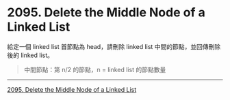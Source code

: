 # 2095. Delete the Middle Node of a Linked List

給定一個 linked list 首節點為 head，請刪除 linked list 中間的節點，並回傳刪除後的 linked list。

> 中間節點：第 n/2 的節點，n = linked list 的節點數量

-----

[2095. Delete the Middle Node of a Linked List](https://leetcode.com/problems/delete-the-middle-node-of-a-linked-list)

